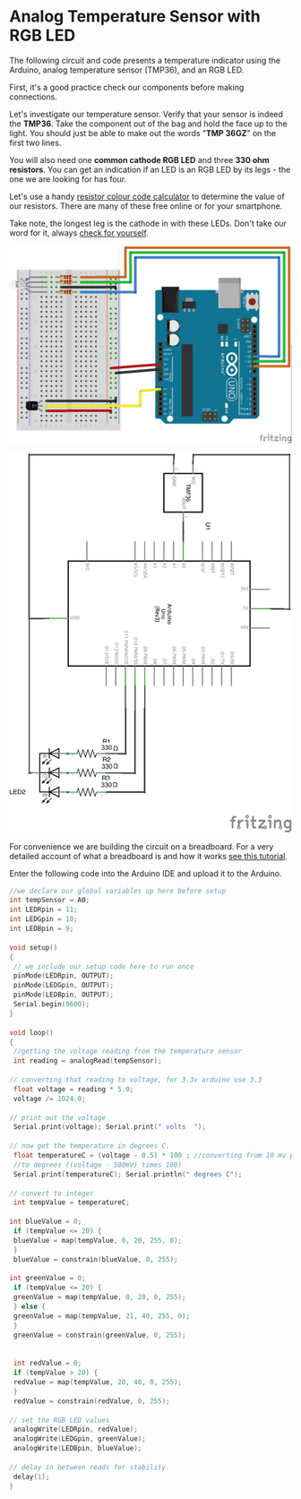 # Analog Temperature Sensor with RGB LED

The following circuit and code presents a temperature indicator using the Arduino, analog temperature sensor (TMP36), and an RGB LED.

 

First, it's a good practice check our components before making connections.

Let's investigate our temperature sensor. Verify that your sensor is indeed the **TMP36**. Take the component out of the bag and hold the face up to the light. You should just be able to make out the words "**TMP 36GZ**" on the first two lines. 

You will also need one **common cathode RGB LED** and three **330 ohm resistors**. You can get an indication if an LED is an RGB LED by its legs - the one we are looking for has four.

Let's use a handy [resistor colour code calculator](https://www.digikey.com.au/en/resources/conversion-calculators/conversion-calculator-resistor-color-code-4-band) to determine the value of our resistors. There are many of these free online or for your smartphone.

Take note, the longest leg is the cathode in with these LEDs. Don't take our word for it, always [check for yourself](https://www.sparkfun.com/products/105).

![](/assets/basics/analogTempSensorAndRGBLED_bb.jpg)

![](/assets/basics/analogTempSensorAndRGBLED_schem.jpg)

For convenience we are building the circuit on a breadboard. For a very detailed account of what a breadboard is and how it works [see this tutorial](https://learn.sparkfun.com/tutorials/how-to-use-a-breadboard).

Enter the following code into the Arduino IDE and upload it to the Arduino.

```c++
//we declare our global variables up here before setup
int tempSensor = A0;
int LEDRpin = 11;
int LEDGpin = 10;
int LEDBpin = 9;

void setup() 
{
 // we include our setup code here to run once
 pinMode(LEDRpin, OUTPUT);
 pinMode(LEDGpin, OUTPUT);
 pinMode(LEDBpin, OUTPUT);
 Serial.begin(9600);
}

void loop() 
{
 //getting the voltage reading from the temperature sensor
 int reading = analogRead(tempSensor);

// converting that reading to voltage, for 3.3v arduino use 3.3
 float voltage = reading * 5.0;
 voltage /= 1024.0;

// print out the voltage
 Serial.print(voltage); Serial.print(" volts  ");

// now get the temperature in degrees C.
 float temperatureC = (voltage - 0.5) * 100 ; //converting from 10 mv per degree wit 500 mV offset
 //to degrees ((voltage - 500mV) times 100)
 Serial.print(temperatureC); Serial.println(" degrees C");

// convert to integer
 int tempValue = temperatureC;

int blueValue = 0;
 if (tempValue <= 20) {
 blueValue = map(tempValue, 0, 20, 255, 0);
 }
 blueValue = constrain(blueValue, 0, 255);

int greenValue = 0;
 if (tempValue <= 20) {
 greenValue = map(tempValue, 0, 20, 0, 255);
 } else {
 greenValue = map(tempValue, 21, 40, 255, 0);
 }
 greenValue = constrain(greenValue, 0, 255);


 int redValue = 0;
 if (tempValue > 20) {
 redValue = map(tempValue, 20, 40, 0, 255);
 }
 redValue = constrain(redValue, 0, 255);

// set the RGB LED values
 analogWrite(LEDRpin, redValue);
 analogWrite(LEDGpin, greenValue);
 analogWrite(LEDBpin, blueValue);

// delay in between reads for stability
 delay(1);
}
```
